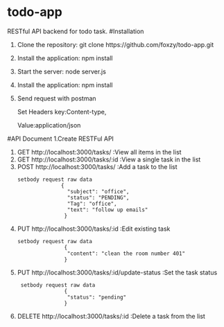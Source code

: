 # todo-app
RESTful API backend for todo task.
#Installation
<ol>
<li><p>Clone the repository: git clone https://github.com/foxzy/todo-app.git</p></li>
<li><p>Install the application: npm install</p></li>
<li><p>Start the server: node server.js</p></li>
<li><p>Install the application: npm install</p></li>
<li><p>Send request with postman </p>
     <p>Set Headers key:Content-type,</p>
     <p>Value:application/json</p>
</li>
</ol>

#API Document
1.Create RESTFul API 
<ol>
<li>GET http://localhost:3000/tasks/        :View all items in the list</li>
<li>GET http://localhost:3000/tasks/:id     :View a single task in the list</li>
<li>POST http://localhost:3000/tasks/       :Add a task to the list

    setbody request raw data
                  {
                    "subject": "office",
                    "status": "PENDING",
                    "Tag": "office",
                    "text": "follow up emails"
                   }
     
</li>
<li>PUT http://localhost:3000/tasks/:id       :Edit existing task

    setbody request raw data
                   {
                    "content": "clean the room number 401"
                   } 
                                                
 </li>
 <li>PUT http://localhost:3000/tasks/:id/update-status    :Set the task status
 
     setbody request raw data
                   {
                    "status": "pending"
                   }
                   
 </li>
 <li>DELETE http://localhost:3000/tasks/:id        :Delete a task from the list</li>
</ol>






 